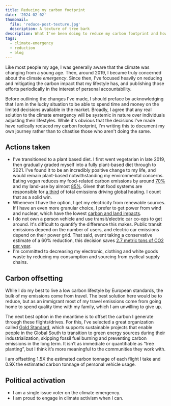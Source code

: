 ```yaml
---
title: Reducing my carbon footprint
date: '2024-02-02'
thumbnail:
  file: 'reduce-post-texture.jpg'
  description: A texture of tree bark
description: What I've been doing to reduce my carbon footprint and how I hope to improve in the future.
tags:
  - climate-emergency
  - reduction
  - blog
---
```


Like most people my age, I was generally aware that the climate was changing from a young age. Then, around 2019, I became truly concerned about the climate _emergency_. Since then, I've focused heavily on reducing and mitigating the carbon impact that my lifestyle has, and publishing those efforts periodically in the interest of personal accountability.

Before outlining the changes I've made, I should preface by acknowledging that I am in the lucky situation to be able to spend time and money on the limited decisions available in the market. Broadly, I agree that any real solution to the climate emergency will be systemic in nature over individuals adjusting their lifestyles. While it's obvious that the decisions I've made have radically reduced my carbon footprint, I'm writing this to document my own journey rather than to chastise those who aren't doing the same.

## Actions taken

- I've transitioned to a plant based diet. I first went vegetarian in late 2019, then gradually graded myself into a fully plant-based diet through to 2021. I've found it to be an incredibly positive change to my life, and would remain plant-based notwithstanding my environmental concerns. Eating vegan reduces my food-related carbon emissions by around [70%](https://dash.harvard.edu/bitstream/handle/1/33797273/BOLAND-DOCUMENT-2016.pdf) and my land-use by almost [85%](https://ourworldindata.org/land-use). Given that food systems are responsible for [a third](https://www.nature.com/articles/s43016-021-00225-9.epdf) of total emissions driving global heating. I count that as a solid win.
- Whenever I have the option, I get my electricity from renewable sources. If I have an even more granular choice, I prefer to get power from wind and nuclear, which have the lowest [carbon and land impacts](https://world101.cfr.org/global-era-issues/climate-change/sources-energy-comparison).
- I do not own a person vehicle and use transit/electric car co-ops to get around. It's difficult to quantify the difference this makes. Public transit emissions depend on the number of users, and electric car emissions depend on their power grid. That said, event taking a conservative estimate of a 60% reduction, this decision saves [2.7 metric tons of CO2 per year](https://www.epa.gov/greenvehicles/greenhouse-gas-emissions-typical-passenger-vehicle).
- I'm committed to decreasing my electronic, clothing and white goods waste by reducing my consumption and sourcing from cyclical supply chains.

## Carbon offsetting

While I do my best to live a low carbon lifestyle by European standards, the bulk of my emissions come from travel. The best solution here would be to reduce, but as an immigrant most of my travel emissions come from going home to spend quality time with my family, which I am unwilling to give up.

The next best option in the meantime is to offset the carbon I generate through these flights/drives. For this, I’ve selected a great organization called [Gold Standard](https://www.goldstandard.org/), which supports sustainable projects that enable people in the Global South to transition to green energy sources during their industrialization, skipping fossil fuel burning and preventing carbon emissions in the long term. It isn’t as immediate or quantifiable as “tree planting”, but I think it’s more meaningful to the communities they work with.

I am offsetting 1.5X the estimated carbon tonnage of each flight I take and 0.9X the estimated carbon tonnage of personal vehicle usage.

## Political activation

- I am a single issue voter on the climate emergency.
- I am proud to engage in climate activism when I can.
